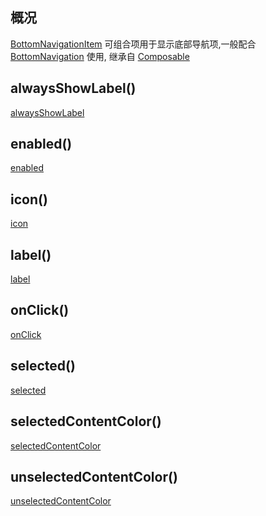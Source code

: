 ## 概况

[BottomNavigationItem](/API/UI/Compose/Widget/BottomNavigationItem/README.md)
可组合项用于显示底部导航项,一般配合 [BottomNavigation](/API/UI/Compose/Widget/BottomNavigation/README.md) 使用,
继承自 [Composable](/API/UI/Compose/Widget/Composable/README.md)

## alwaysShowLabel()

[alwaysShowLabel](alwaysShowLabel.md ":include")

## enabled()

[enabled](enabled.md ":include")

## icon()

[icon](icon.md ":include")

## label()

[label](label.md ":include")

## onClick()

[onClick](onClick.md ":include")

## selected()

[selected](selected.md ":include")

## selectedContentColor()

[selectedContentColor](selectedContentColor.md ":include")

## unselectedContentColor()

[unselectedContentColor](unselectedContentColor.md ":include")